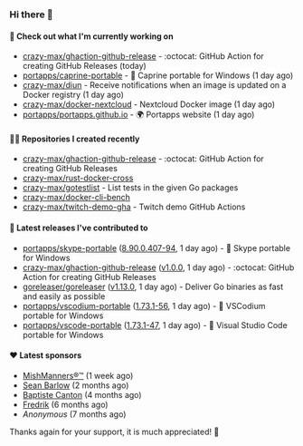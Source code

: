 ### Hi there 👋

#### 👷 Check out what I'm currently working on

- [crazy-max/ghaction-github-release](https://github.com/crazy-max/ghaction-github-release) - :octocat: GitHub Action for creating GitHub Releases (today)
- [portapps/caprine-portable](https://github.com/portapps/caprine-portable) - 🚀 Caprine portable for Windows (1 day ago)
- [crazy-max/diun](https://github.com/crazy-max/diun) - Receive notifications when an image is updated on a Docker registry (1 day ago)
- [crazy-max/docker-nextcloud](https://github.com/crazy-max/docker-nextcloud) - Nextcloud Docker image (1 day ago)
- [portapps/portapps.github.io](https://github.com/portapps/portapps.github.io) - 🌍 Portapps website (1 day ago)

#### 👨‍💻 Repositories I created recently

- [crazy-max/ghaction-github-release](https://github.com/crazy-max/ghaction-github-release) - :octocat: GitHub Action for creating GitHub Releases
- [crazy-max/rust-docker-cross](https://github.com/crazy-max/rust-docker-cross)
- [crazy-max/gotestlist](https://github.com/crazy-max/gotestlist) - List tests in the given Go packages
- [crazy-max/docker-cli-bench](https://github.com/crazy-max/docker-cli-bench)
- [crazy-max/twitch-demo-gha](https://github.com/crazy-max/twitch-demo-gha) - Twitch demo GitHub Actions

#### 🚀 Latest releases I've contributed to

- [portapps/skype-portable](https://github.com/portapps/skype-portable) ([8.90.0.407-94](https://github.com/portapps/skype-portable/releases/tag/8.90.0.407-94), 1 day ago) - 🚀 Skype portable for Windows 
- [crazy-max/ghaction-github-release](https://github.com/crazy-max/ghaction-github-release) ([v1.0.0](https://github.com/crazy-max/ghaction-github-release/releases/tag/v1.0.0), 1 day ago) - :octocat: GitHub Action for creating GitHub Releases
- [goreleaser/goreleaser](https://github.com/goreleaser/goreleaser) ([v1.13.0](https://github.com/goreleaser/goreleaser/releases/tag/v1.13.0), 1 day ago) - Deliver Go binaries as fast and easily as possible
- [portapps/vscodium-portable](https://github.com/portapps/vscodium-portable) ([1.73.1-56](https://github.com/portapps/vscodium-portable/releases/tag/1.73.1-56), 1 day ago) - 🚀 VSCodium portable for Windows
- [portapps/vscode-portable](https://github.com/portapps/vscode-portable) ([1.73.1-47](https://github.com/portapps/vscode-portable/releases/tag/1.73.1-47), 1 day ago) - 🚀 Visual Studio Code portable for Windows

#### ❤️ Latest sponsors
- [MishManners®™](https://github.com/mishmanners) (1 week ago)
- [Sean Barlow](https://github.com/woolrab6) (2 months ago)
- [Baptiste Canton](https://github.com/batmac) (4 months ago)
- [Fredrik](https://github.com/fredrikscode) (6 months ago)
- _Anonymous_ (7 months ago)

Thanks again for your support, it is much appreciated! 🙏
